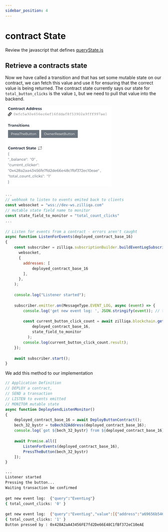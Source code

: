 ```yaml
---
sidebar_position: 4
---
```

# contract State

Review the javascript that defines [queryState.js](https://github.com/Zilliqa/Zilliqa-JavaScript-Library-Examples/blob/master/node/queryState.js)

## Retrieve a contracts state

Now we have called a transition and that has set some mutable state on our contract, we can fetch this value and use it for ensuring that the correct value is being returned. The contract state currently says our state for ```total_button_clicks``` is the value ```1```, but we need to pull that value into the backend.

![Docusaurus](/img/tutorials/incrementingbutton/IDE-state.png)

```js
...
// webhook to listen to events emited back to clients
const websocket = "wss://dev-ws.zilliqa.com"
// mutable state field name to monitor
const state_field_to_monitor = "total_count_clicks"
...

// Listen for events from a contract - errors aren't caught
async function ListenForEvents(deployed_contract_base_16) 
{
    const subscriber = zilliqa.subscriptionBuilder.buildEventLogSubscriptions(
      websocket,
      {
        addresses: [
            deployed_contract_base_16
        ],
      },
    );

    console.log("Listener started");
  
    subscriber.emitter.on(MessageType.EVENT_LOG, async (event) => {
        console.log('get new event log: ', JSON.stringify(event)); // this will emit 2/3 times before event emitted

        const current_button_click_count = await zilliqa.blockchain.getSmartContractSubState(
            deployed_contract_base_16,
            state_field_to_monitor
          );
        console.log(current_button_click_count.result);
    });
  
    await subscriber.start();
}
```

We add this method to our implementation

```js
// Application Definition
// DEPLOY a contract, 
// SEND a transaction
// LISTEN to events emitted
// MONITOR mutable state 
async function DeploySendListenMonitor()
{
    deployed_contract_base_16 = await DeployButtonContract();
    bech_32_bystr = toBech32Address(deployed_contract_base_16);
    console.log(`got ${bech_32_bystr} from ${deployed_contract_base_16}`)

    await Promise.all([
        ListenForEvents(deployed_contract_base_16),
        PressTheButton(bech_32_bystr)
    ]);
}
```

```bash
...
Listener started
Pressing the button...
Waiting transaction be confirmed

get new event log:  {"query":"EventLog"}
{ total_count_clicks: '0' }

get new event log:  {"query":"EventLog","value":[{"address":"a69656b54638aa2ffb8c1e59d4b2705fcce177c2","event_logs":[{"_eventname":"PressTheButtonSuccess","params":[{"type":"ByStr20","value":"0x428a2aa43456fe7fd2de66e48c1fbf372ec10eae","vname":"button_presser"}]},{"_eventname":"IncrementCounterSuccess","params":[{"type":"Uint128","value":"0","vname":"pcc"},{"type":"Uint128","value":"1","vname":"ncc"}]},{"_eventname":"NewClickerState","params":[{"type":"ByStr20","value":"0x428a2aa43456fe7fd2de66e48c1fbf372ec10eae","vname":"nc"}]}]}]}
{ total_count_clicks: '1' }
Button pressed by : 0x428A2aA43456FE7fd2De66E48C1fBf372eC10eAE
```
